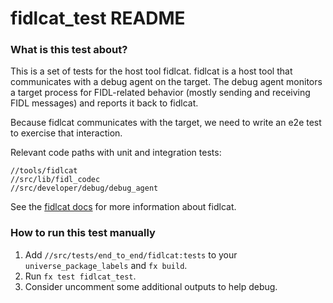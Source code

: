 # fidlcat_test README

### What is this test about?

This is a set of tests for the host tool fidlcat.  fidlcat is a host
tool that communicates with a debug agent on the target.  The debug
agent monitors a target process for FIDL-related behavior (mostly
sending and receiving FIDL messages) and reports it back to fidlcat.

Because fidlcat communicates with the target, we need to write an e2e
test to exercise that interaction.

Relevant code paths with unit and integration tests:

```
//tools/fidlcat
//src/lib/fidl_codec
//src/developer/debug/debug_agent
```

See the [fidlcat
docs](https://fuchsia.dev/fuchsia-src/development/monitor/fidlcat) for
more information about fidlcat.

### How to run this test manually

1. Add `//src/tests/end_to_end/fidlcat:tests` to your `universe_package_labels` and `fx build`.
2. Run `fx test fidlcat_test`.
3. Consider uncomment some additional outputs to help debug.
